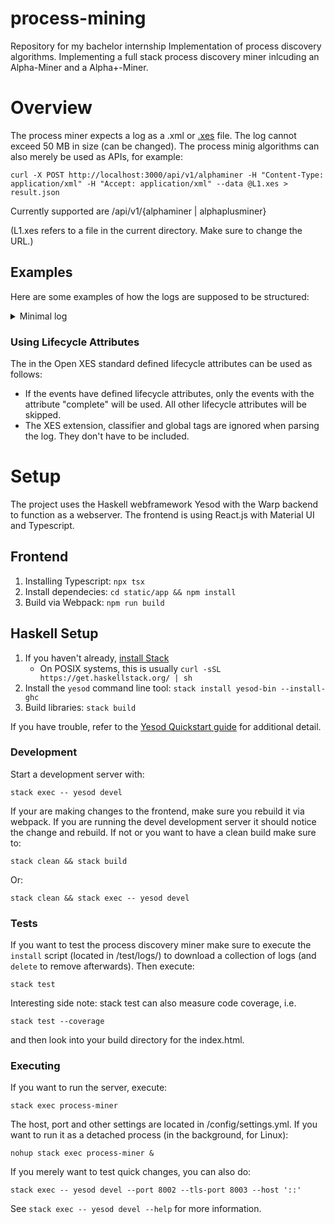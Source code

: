 # process-mining

Repository for my bachelor internship Implementation of process discovery algorithms. Implementing a full stack process discovery miner inlcuding an Alpha-Miner and a Alpha+-Miner.

# Overview

The process miner expects a log as a .xml or [.xes](https://www.xes-standard.org/openxes/start) file. The log cannot exceed 50 MB in size (can be changed). The process minig algorithms can also merely be used as APIs, for example:

```
curl -X POST http://localhost:3000/api/v1/alphaminer -H "Content-Type: application/xml" -H "Accept: application/xml" --data @L1.xes > result.json
```
Currently supported are /api/v1/{alphaminer | alphaplusminer}

(L1.xes refers to a file in the current directory. Make sure to change the URL.)

## Examples

Here are some examples of how the logs are supposed to be structured:
<p>
<details>
<summary>Minimal log</summary>

A log can have multiple traces and each trace can have multiple events (but each at least one).

```
 <?xml version="1.0" encoding="UTF-8" ?>
<log xes.version="1.0" xes.features="nested-attributes" openxes.version="1.0RC7" xmlns="http://www.xes-standard.org/">
    <trace>
        <string key="concept:name" value="Case0"/>
        <event>
            <string key="concept:name" value="a"/> 
        </event>
        <event>
            <string key="concept:name" value="b"/>
        </event>
        <event>
			<string key="concept:name" value="c"/>
        </event>
    </trace>
</log>
```

</details>
</p>

### Using Lifecycle Attributes

The in the Open XES standard defined lifecycle attributes can be used as follows:
- If the events have defined lifecycle attributes, only the events with the attribute "complete" will be used. All other lifecycle attributes will be skipped.
- The XES extension, classifier and global tags are ignored when parsing the log. They don't have to be included.

# Setup

The project uses the Haskell webframework Yesod with the Warp backend to function as a webserver. The frontend is using React.js with Material UI and Typescript.

## Frontend

1. Installing Typescript: `npx tsx`
2. Install dependecies: `cd static/app && npm install`
3. Build via Webpack: `npm run build`

## Haskell Setup

1. If you haven't already, [install Stack](https://haskell-lang.org/get-started)
	* On POSIX systems, this is usually `curl -sSL https://get.haskellstack.org/ | sh`
2. Install the `yesod` command line tool: `stack install yesod-bin --install-ghc`
3. Build libraries: `stack build`

If you have trouble, refer to the [Yesod Quickstart guide](https://www.yesodweb.com/page/quickstart) for additional detail.



### Development

Start a development server with:

```
stack exec -- yesod devel
```

If your are making changes to the frontend, make sure you rebuild it via webpack. If you are running the devel development server it should notice the change and rebuild. If not or you want to have a clean build make sure to:
```
stack clean && stack build
```
Or:
```
stack clean && stack exec -- yesod devel
```

### Tests

If you want to test the process discovery miner make sure to execute the `install` script (located in /test/logs/) to download a collection of logs (and `delete` to remove afterwards). Then execute:

```
stack test
```
Interesting side note: stack test can also measure code coverage, i.e.
```
stack test --coverage
```
and then look into your build directory for the index.html.

### Executing

If you want to run the server, execute:
```
stack exec process-miner
```
The host, port and other settings are located in /config/settings.yml.
If you want to run it as a detached process (in the background, for Linux):
```
nohup stack exec process-miner &
```
If you merely want to test quick changes, you can also do:
```
stack exec -- yesod devel --port 8002 --tls-port 8003 --host '::'
```
See `stack exec -- yesod devel --help` for more information.
